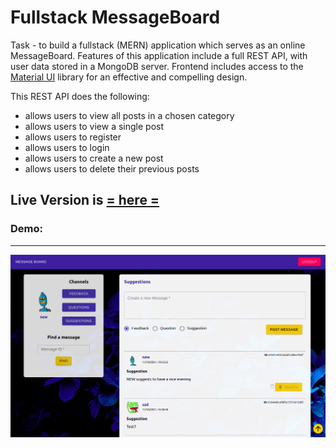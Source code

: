 # Fullstack MessageBoard

Task - to build a fullstack (MERN) application which serves as an online MessageBoard. Features of this application include a full REST API, with user data stored in a MongoDB server. Frontend includes access to the [Material UI](https://material-ui.com/) library for an effective and compelling design.


This REST API does the following:

- allows users to view all posts in a chosen category
- allows users to view a single post
- allows users to register
- allows users to login
- allows users to create a new post
- allows users to delete their previous posts

## Live Version is [= here =](https://online-message-board.herokuapp.com/)

### Demo: 
***
![demo](./client/src/images/demo.png)